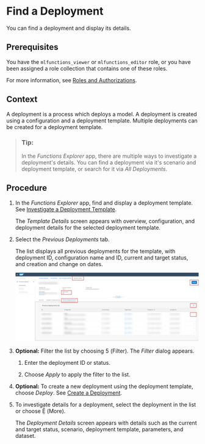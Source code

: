 <!-- loio94f81c10df75460392176c731e421374 -->

<link rel="stylesheet" type="text/css" href="css/sap-icons.css"/>

# Find a Deployment

You can find a deployment and display its details.



<a name="loio94f81c10df75460392176c731e421374__prereq_wmn_qhk_wsb"/>

## Prerequisites

You have the `mlfunctions_viewer` or `mlfunctions_editor` role, or you have been assigned a role collection that contains one of these roles.

For more information, see [Roles and Authorizations](security-e4cf710.md#loio4ef8499d7a4945ec854e3b4590830bcc).



<a name="loio94f81c10df75460392176c731e421374__context_ymn_qhk_wsb"/>

## Context

A deployment is a process which deploys a model. A deployment is created using a configuration and a deployment template. Multiple deployments can be created for a deployment template.

> ### Tip:  
> In the *Functions Explorer* app, there are multiple ways to investigate a deployment's details. You can find a deployment via it's scenario and deployment template, or search for it via *All Deployments*.



<a name="loio94f81c10df75460392176c731e421374__steps_zmn_qhk_wsb"/>

## Procedure

1.  In the *Functions Explorer* app, find and display a deployment template. See [Investigate a Deployment Template](investigate-a-deployment-template-0f68ee0.md).

    The *Template Details* screen appears with overview, configuration, and deployment details for the selected deployment template.

2.  Select the *Previous Deployments* tab.

    The list displays all previous deployments for the template, with deployment ID, configuration name and ID, current and target status, and creation and change on dates.

    ![List of deployments with key features highlighted.](images/Image_AIL_FE_All_Dep_List_0054c23.png)

3.  **Optional:** Filter the list by choosing <span class="SAP-icons-V5"></span> \(Filter\). The *Filter* dialog appears.

    1.  Enter the deployment ID or status.

    2.  Choose *Apply* to apply the filter to the list.


4.  **Optional:** To create a new deployment using the deployment template, choose *Deploy*. See [Create a Deployment](create-a-deployment-081b1a8.md).

5.  To investigate details for a deployment, select the deployment in the list or choose <span class="SAP-icons-V5"></span> \(More\).

    The *Deployment Details* screen appears with details such as the current and target status, scenario, deployment template, parameters, and dataset.


